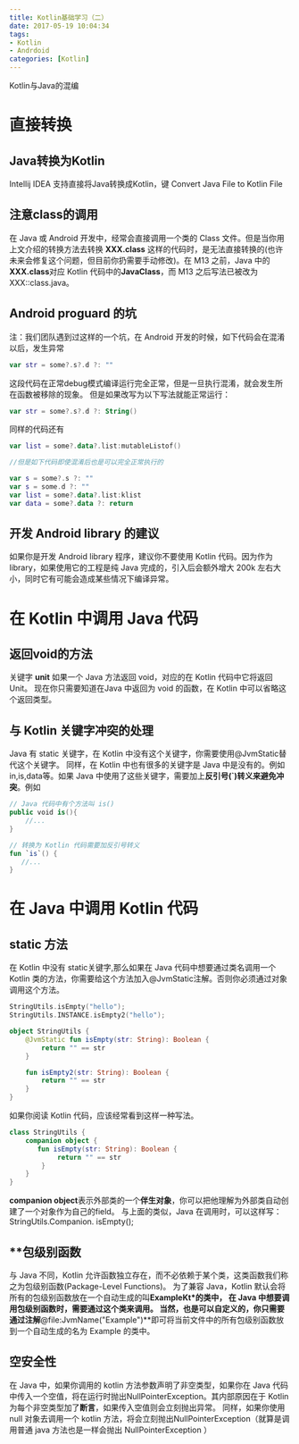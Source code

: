 ```yaml
---
title: Kotlin基础学习（二）
date: 2017-05-19 10:04:34
tags:
- Kotlin
- Andrdoid
categories: [Kotlin]
---
```


Kotlin与Java的混编

<!-- more -->

# 直接转换

## Java转换为Kotlin

Intellij IDEA 支持直接将Java转换成Kotlin，键 Convert Java File to Kotlin File

## 注意class的调用

在 Java 或 Android 开发中，经常会直接调用一个类的 Class 文件。但是当你用上文介绍的转换方法去转换 **XXX.class** 这样的代码时，是无法直接转换的(也许未来会修复这个问题，但目前你扔需要手动修改)。在 M13 之前，Java 中的**XXX.class**对应 Kotlin 代码中的**JavaClass<XXX>**，而 M13 之后写法已被改为XXX::class.java。

## Android proguard 的坑

注：我们团队遇到过这样的一个坑，在 Android 开发的时候，如下代码会在混淆以后，发生异常
```Kotlin
var str = some?.s?.d ?: ""	
```
这段代码在正常debug模式编译运行完全正常，但是一旦执行混淆，就会发生所在函数被移除的现象。
但是如果改写为以下写法就能正常运行：
```Kotlin
var str = some?.s?.d ?: String()
```

同样的代码还有
```Kotlin
var list = some?.data?.list:mutableListof() 

//但是如下代码即使混淆后也是可以完全正常执行的

var s = some?.s ?: ""  
var s = some.d ?: ""
var list = some?.data?.list:klist  
var data = some?.data ?: return
```

## 开发 Android library 的建议
如果你是开发 Android library 程序，建议你不要使用 Kotlin 代码。因为作为 library，如果使用它的工程是纯 Java 完成的，引入后会额外增大 200k 左右大小，同时它有可能会造成某些情况下编译异常。

# 在 Kotlin 中调用 Java 代码

## 返回void的方法 

关键字 **unit**
如果一个 Java 方法返回 void，对应的在 Kotlin 代码中它将返回 Unit。
现在你只需要知道在Java 中返回为 void 的函数，在 Kotlin 中可以省略这个返回类型。

## 与 Kotlin 关键字冲突的处理

Java 有 static 关键字，在 Kotlin 中没有这个关键字，你需要使用@JvmStatic替代这个关键字。
同样，在 Kotlin 中也有很多的关键字是 Java 中是没有的。例如 in,is,data等。如果 Java 中使用了这些关键字，需要加上**反引号(`)转义来避免冲突**。例如
```Kotlin
// Java 代码中有个方法叫 is()
public void is(){
	//...
}

// 转换为 Kotlin 代码需要加反引号转义
fun `is`() {
   //...
}
```

# 在 Java 中调用 Kotlin 代码

## static 方法

在 Kotlin 中没有 static关键字,那么如果在 Java 代码中想要通过类名调用一个 Kotlin 类的方法，你需要给这个方法加入@JvmStatic注解。否则你必须通过对象调用这个方法。
```Kotlin
StringUtils.isEmpty("hello");  
StringUtils.INSTANCE.isEmpty2("hello");

object StringUtils {
    @JvmStatic fun isEmpty(str: String): Boolean {
        return "" == str
    }

    fun isEmpty2(str: String): Boolean {
        return "" == str
    }
}
```

如果你阅读 Kotlin 代码，应该经常看到这样一种写法。
```Kotlin
class StringUtils {
    companion object {
       fun isEmpty(str: String): Boolean {
	        return "" == str
	    }
    }
}
```

**companion object**表示外部类的一个**伴生对象**，你可以把他理解为外部类自动创建了一个对象作为自己的field。
与上面的类似，Java 在调用时，可以这样写：StringUtils.Companion. isEmpty();

## **包级别函数

与 Java 不同，Kotlin 允许函数独立存在，而不必依赖于某个类，这类函数我们称之为包级别函数(Package-Level Functions)。
为了兼容 Java，Kotlin 默认会将所有的包级别函数放在一个自动生成的叫**ExampleKt*的类中， 在 Java 中想要调用包级别函数时，需要通过这个类来调用。 
当然，也是可以自定义的，你只需要通过注解**@file:JvmName("Example")**即可将当前文件中的所有包级别函数放到一个自动生成的名为 Example 的类中。

## 空安全性

在 Java 中，如果你调用的 kotlin 方法参数声明了非空类型，如果你在 Java 代码中传入一个空值，将在运行时抛出NullPointerException。其内部原因在于 Kotlin 为每个非空类型加了**断言**，如果传入空值则会立刻抛出异常。 
同样，如果你使用 null 对象去调用一个 kotlin 方法，将会立刻抛出NullPointerException（就算是调用普通 java 方法也是一样会抛出 NullPointerException ）